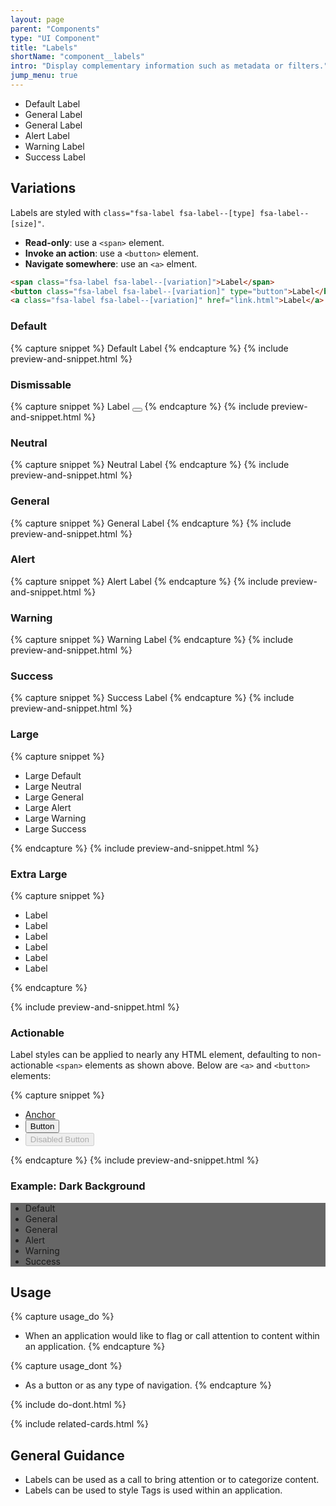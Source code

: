 ```yaml
---
layout: page
parent: "Components"
type: "UI Component"
title: "Labels"
shortName: "component__labels"
intro: "Display complementary information such as metadata or filters."
jump_menu: true
---
```


<div class="ds-preview">
  <ul class="fsa-level">
    <li><span class="fsa-label">Default Label</span></li>
    <li><span class="fsa-label fsa-label--neutral">General Label</span></li>
    <li><span class="fsa-label fsa-label--general">General Label</span></li>
    <li><span class="fsa-label fsa-label--alert">Alert Label</span></li>
    <li><span class="fsa-label fsa-label--warning">Warning Label</span></li>
    <li><span class="fsa-label fsa-label--success">Success Label</span></li>
  </ul>
</div>

## Variations

Labels are styled with `class="fsa-label fsa-label--[type] fsa-label--[size]"`.

* **Read-only**: use a `<span>` element.
* **Invoke an action**: use a `<button>` element.
* **Navigate somewhere**: use an `<a>` elment.

```html
<span class="fsa-label fsa-label--[variation]">Label</span>
<button class="fsa-label fsa-label--[variation]" type="button">Label</button>
<a class="fsa-label fsa-label--[variation]" href="link.html">Label</a>
```

### Default

{% capture snippet %}
<span class="fsa-label">Default Label</span>
{% endcapture %}
{% include preview-and-snippet.html %}

### Dismissable

{% capture snippet %}
<span class="fsa-label fsa-label--dismissable">
  Label
  <button class="fsa-label__remove" aria-label="Remove" title="Remove"></button>
</span>
{% endcapture %}
{% include preview-and-snippet.html %}

### Neutral

{% capture snippet %}
<span class="fsa-label fsa-label--neutral">Neutral Label</span>
{% endcapture %}
{% include preview-and-snippet.html %}

### General

{% capture snippet %}
<span class="fsa-label fsa-label--general">General Label</span>
{% endcapture %}
{% include preview-and-snippet.html %}

### Alert

{% capture snippet %}
<span class="fsa-label fsa-label--alert">Alert Label</span>
{% endcapture %}
{% include preview-and-snippet.html %}

### Warning

{% capture snippet %}
<span class="fsa-label fsa-label--warning">Warning Label</span>
{% endcapture %}
{% include preview-and-snippet.html %}

### Success

{% capture snippet %}
<span class="fsa-label fsa-label--success">Success Label</span>
{% endcapture %}
{% include preview-and-snippet.html %}

### Large

{% capture snippet %}
<ul class="fsa-level">
  <li><span class="fsa-label fsa-label--large">Large Default</span></li>
  <li><span class="fsa-label fsa-label--neutral fsa-label--large">Large Neutral</span></li>
  <li><span class="fsa-label fsa-label--general fsa-label--large">Large General</span></li>
  <li><span class="fsa-label fsa-label--alert fsa-label--large">Large Alert</span></li>
  <li><span class="fsa-label fsa-label--warning fsa-label--large">Large Warning</span></li>
  <li><span class="fsa-label fsa-label--success fsa-label--large">Large Success</span></li>
</ul>
{% endcapture %}
{% include preview-and-snippet.html %}

### Extra Large

{% capture snippet %}
<ul class="fsa-level">
  <li><span class="fsa-label fsa-label--extra-large">Label</span></li>
  <li><span class="fsa-label fsa-label--neutral fsa-label--extra-large">Label</span></li>
  <li><span class="fsa-label fsa-label--general fsa-label--extra-large">Label</span></li>
  <li><span class="fsa-label fsa-label--alert fsa-label--extra-large">Label</span></li>
  <li><span class="fsa-label fsa-label--warning fsa-label--extra-large">Label</span></li>
  <li><span class="fsa-label fsa-label--success fsa-label--extra-large">Label</span></li>
</ul>
{% endcapture %}

{% include preview-and-snippet.html %}

### Actionable

Label styles can be applied to nearly any HTML element, defaulting to non-actionable `<span>` elements as shown above. Below are `<a>` and `<button>` elements:

{% capture snippet %}
<ul class="fsa-level">
  <li><a class="fsa-label" href="link.html">Anchor</a></li>
  <li><button class="fsa-label" type="button">Button</button></li>
  <li><button class="fsa-label" type="button" disabled="disabled">Disabled Button</button></li>
</ul>
{% endcapture %}
{% include preview-and-snippet.html %}

### Example: Dark Background

<div class="ds-preview" style="background-color: #666;">
  <ul class="fsa-level">
    <li><span class="fsa-label">Default</span></li>
    <li><span class="fsa-label fsa-label--neutral">General</span></li>
    <li><span class="fsa-label fsa-label--general">General</span></li>
    <li><span class="fsa-label fsa-label--alert">Alert</span></li>
    <li><span class="fsa-label fsa-label--warning">Warning</span></li>
    <li><span class="fsa-label fsa-label--success">Success</span></li>
  </ul>
</div>

## Usage

{% capture usage_do %}
* When an application would like to flag or call attention to content within an application.
{% endcapture %}

{% capture usage_dont %}
* As a button or as any type of navigation.
{% endcapture %}

{% include do-dont.html %}

{% include related-cards.html %}

## General Guidance

* Labels can be used as a call to bring attention or to categorize content.
* Labels can be used to style Tags is used within an application.
